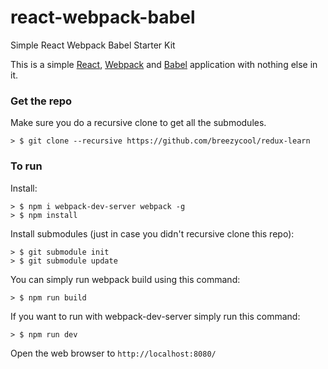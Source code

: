 # react-webpack-babel
Simple React Webpack Babel Starter Kit


This is a simple [React](https://facebook.github.io/react/), [Webpack](http://webpack.github.io/) and [Babel](https://babeljs.io/) application with nothing else in it.

### Get the repo

Make sure you do a recursive clone to get all the submodules.

```
> $ git clone --recursive https://github.com/breezycool/redux-learn
```

### To run

Install:

```
> $ npm i webpack-dev-server webpack -g
> $ npm install
```

Install submodules (just in case you didn't recursive clone this repo):

```
> $ git submodule init
> $ git submodule update
```

You can simply run webpack build using this command: 

```
> $ npm run build
```

If you want to run with webpack-dev-server simply run this command: 

```
> $ npm run dev
```

Open the web browser to `http://localhost:8080/`

